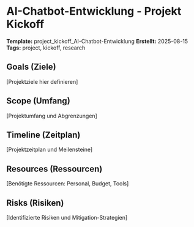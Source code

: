 # AI-Chatbot-Entwicklung - Projekt Kickoff

**Template:** project_kickoff_AI-Chatbot-Entwicklung
**Erstellt:** 2025-08-15
**Tags:** project, kickoff, research

## Goals (Ziele)

[Projektziele hier definieren]

## Scope (Umfang)

[Projektumfang und Abgrenzungen]

## Timeline (Zeitplan)

[Projektzeitplan und Meilensteine]

## Resources (Ressourcen)

[Benötigte Ressourcen: Personal, Budget, Tools]

## Risks (Risiken)

[Identifizierte Risiken und Mitigation-Strategien]
